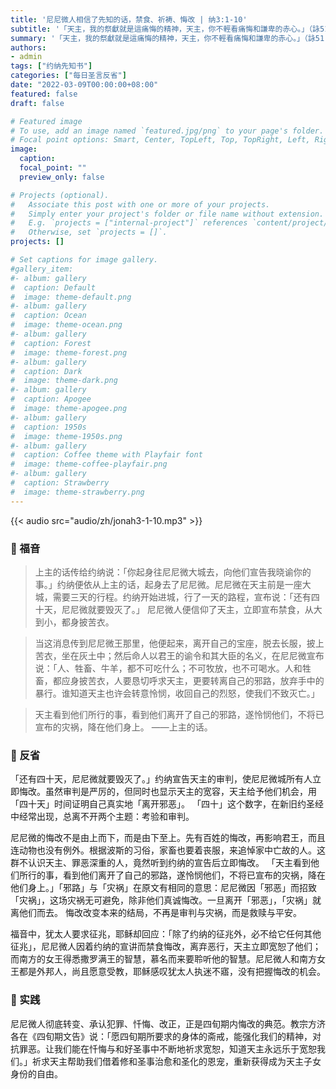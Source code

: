```yaml
---
title: '尼尼微人相信了先知的话，禁食、祈祷、悔改 | 纳3:1-10'
subtitle: '「天主，我的祭獻就是這痛悔的精神，天主，你不輕看痛悔和謙卑的赤心。」（詠51:19）'
summary: '「天主，我的祭獻就是這痛悔的精神，天主，你不輕看痛悔和謙卑的赤心。」（詠51:19）'
authors:
- admin
tags: ["约纳先知书"]
categories: ["每日圣言反省"]
date: "2022-03-09T00:00:00+08:00"
featured: false
draft: false

# Featured image
# To use, add an image named `featured.jpg/png` to your page's folder.
# Focal point options: Smart, Center, TopLeft, Top, TopRight, Left, Right, BottomLeft, Bottom, BottomRight
image:
  caption:
  focal_point: ""
  preview_only: false

# Projects (optional).
#   Associate this post with one or more of your projects.
#   Simply enter your project's folder or file name without extension.
#   E.g. `projects = ["internal-project"]` references `content/project/deep-learning/index.md`.
#   Otherwise, set `projects = []`.
projects: []

# Set captions for image gallery.
#gallery_item:
#- album: gallery
#  caption: Default
#  image: theme-default.png
#- album: gallery
#  caption: Ocean
#  image: theme-ocean.png
#- album: gallery
#  caption: Forest
#  image: theme-forest.png
#- album: gallery
#  caption: Dark
#  image: theme-dark.png
#- album: gallery
#  caption: Apogee
#  image: theme-apogee.png
#- album: gallery
#  caption: 1950s
#  image: theme-1950s.png
#- album: gallery
#  caption: Coffee theme with Playfair font
#  image: theme-coffee-playfair.png
#- album: gallery
#  caption: Strawberry
#  image: theme-strawberry.png
---
```


{{< audio src="audio/zh/jonah3-1-10.mp3" >}}

### :love_letter: 福音
> 上主的话传给约纳说：「你起身往尼尼微大城去，向他们宣告我晓谕你的事。」约纳便依从上主的话，起身去了尼尼微。尼尼微在天主前是一座大城，需要三天的行程。约纳开始进城，行了一天的路程，宣布说：「还有四十天，尼尼微就要毁灭了。」
尼尼微人便信仰了天主，立即宣布禁食，从大到小，都身披苦衣。

> 当这消息传到尼尼微王那里，他便起来，离开自己的宝座，脱去长服，披上苦衣，坐在灰土中；然后命人以君王的谕令和其大臣的名义，在尼尼微宣布说：「人、牲畜、牛羊，都不可吃什么；不可牧放，也不可喝水。人和牲畜，都应身披苦衣，人要恳切呼求天主，更要转离自己的邪路，放弃手中的暴行。谁知道天主也许会转意怜悯，收回自己的烈怒，使我们不致灭亡。」

> 天主看到他们所行的事，看到他们离开了自己的邪路，遂怜悯他们，不将已宣布的灾祸，降在他们身上。 ——上主的话。

### :speech_balloon: 反省
「还有四十天，尼尼微就要毁灭了。」约纳宣告天主的审判，使尼尼微城所有人立即悔改。虽然审判是严厉的，但同时也显示天主的宽容，天主给予他们机会，用「四十天」时间证明自己真实地「离开邪恶」。 「四十」这个数字，在新旧约圣经中经常出现，总离不开两个主题：考验和审判。

尼尼微的悔改不是由上而下，而是由下至上。先有百姓的悔改，再影响君王，而且连动物也没有例外。根据波斯的习俗，家畜也要着丧服，来追悼家中亡故的人。这群不认识天主、罪恶深重的人，竟然听到约纳的宣告后立即悔改。 「天主看到他们所行的事，看到他们离开了自己的邪路，遂怜悯他们，不将已宣布的灾祸，降在他们身上。」「邪路」与「灾祸」在原文有相同的意思：尼尼微因「邪恶」而招致「灾祸」，这场灾祸无可避免，除非他们真诚悔改。一旦离开「邪恶」，「灾祸」就离他们而去。
悔改改变本来的结局，不再是审判与灾祸，而是救赎与平安。

福音中，犹太人要求征兆，耶稣却回应：「除了约纳的征兆外，必不给它任何其他征兆」，尼尼微人因着约纳的宣讲而禁食悔改，离弃恶行，天主立即宽恕了他们；而南方的女王得悉撒罗满王的智慧，慕名而来要聆听他的智慧。尼尼微人和南方女王都是外邦人，尚且愿意受教，耶稣感叹犹太人执迷不寤，没有把握悔改的机会。

### :runner: 实践
尼尼微人彻底转变、承认犯罪、忏悔、改正，正是四旬期内悔改的典范。教宗方济各在《四旬期文告》说：「愿四旬期所要求的身体的斋戒，能强化我们的精神，对抗罪恶。让我们能在忏悔与和好圣事中不断地祈求宽恕，知道天主永远乐于宽恕我们。」祈求天主帮助我们借着修和圣事治愈和圣化的恩宠，重新获得成为天主子女身份的自由。
